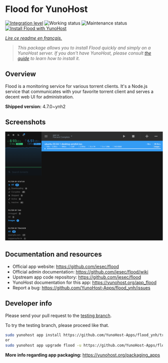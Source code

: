 <!--
N.B.: This README was automatically generated by https://github.com/YunoHost/apps/tree/master/tools/README-generator
It shall NOT be edited by hand.
-->

# Flood for YunoHost

[![Integration level](https://dash.yunohost.org/integration/flood.svg)](https://dash.yunohost.org/appci/app/flood) ![Working status](https://ci-apps.yunohost.org/ci/badges/flood.status.svg) ![Maintenance status](https://ci-apps.yunohost.org/ci/badges/flood.maintain.svg)  
[![Install Flood with YunoHost](https://install-app.yunohost.org/install-with-yunohost.svg)](https://install-app.yunohost.org/?app=flood)

*[Lire ce readme en français.](./README_fr.md)*

> *This package allows you to install Flood quickly and simply on a YunoHost server.
If you don't have YunoHost, please consult [the guide](https://yunohost.org/#/install) to learn how to install it.*

## Overview

Flood is a monitoring service for various torrent clients. It's a Node.js service that communicates with your favorite torrent client and serves a decent web UI for administration.

**Shipped version:** 4.7.0~ynh2

## Screenshots

![Screenshot of Flood](./doc/screenshots/screenshot.png)

## Documentation and resources

* Official app website: <https://github.com/jesec/flood>
* Official admin documentation: <https://github.com/jesec/flood/wiki>
* Upstream app code repository: <https://github.com/jesec/flood>
* YunoHost documentation for this app: <https://yunohost.org/app_flood>
* Report a bug: <https://github.com/YunoHost-Apps/flood_ynh/issues>

## Developer info

Please send your pull request to the [testing branch](https://github.com/YunoHost-Apps/flood_ynh/tree/testing).

To try the testing branch, please proceed like that.

``` bash
sudo yunohost app install https://github.com/YunoHost-Apps/flood_ynh/tree/testing --debug
or
sudo yunohost app upgrade flood -u https://github.com/YunoHost-Apps/flood_ynh/tree/testing --debug
```

**More info regarding app packaging:** <https://yunohost.org/packaging_apps>
